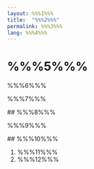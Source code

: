 ```yaml
---
layout: %%%1%%%
title:  "%%%2%%%"
permalink: %%%3%%%
lang: %%%4%%%
---
```


# %%%5%%%

%%%6%%%

%%%7%%%

## %%%8%%%

%%%9%%%

## %%%10%%%

1. %%%11%%%
2. %%%12%%%
